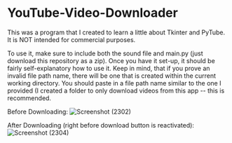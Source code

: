 # YouTube-Video-Downloader
This was a program that I created to learn a little about Tkinter and PyTube. It is NOT intended for commercial purposes.

To use it, make sure to include both the sound file and main.py (just download this repository as a zip). Once you have it set-up, it should be fairly self-explanatory how to use it. Keep in mind, that if you prove an invalid file path name, there will be one that is created within the current working directory. You should paste in a file path name similar to the one I provided (I created a folder to only download videos from this app -- this is recommended.

Before Downloading:
![Screenshot (2302)](https://user-images.githubusercontent.com/89956249/147840049-f4691cac-1316-4192-88b0-83850d926f24.png)

After Downloading (right before download button is reactivated):
![Screenshot (2304)](https://user-images.githubusercontent.com/89956249/147840070-95cae2e6-517c-460f-aa45-dd8da6ed1bc4.png)
